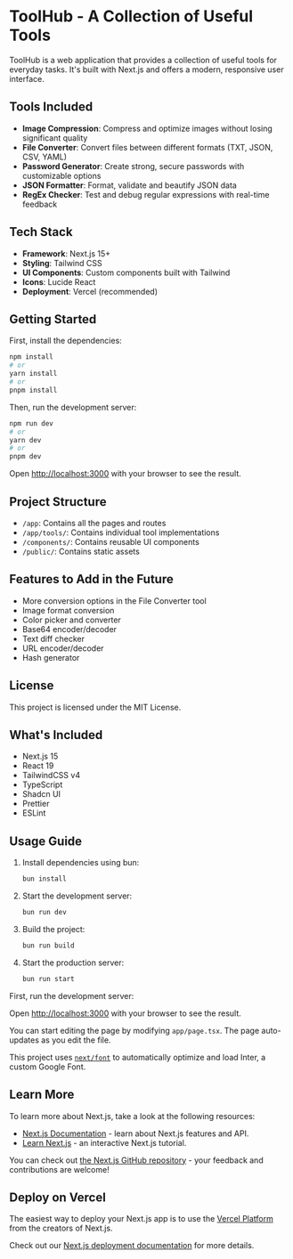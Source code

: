 # ToolHub - A Collection of Useful Tools

ToolHub is a web application that provides a collection of useful tools for everyday tasks. It's built with Next.js and offers a modern, responsive user interface.

## Tools Included

- **Image Compression**: Compress and optimize images without losing significant quality
- **File Converter**: Convert files between different formats (TXT, JSON, CSV, YAML)
- **Password Generator**: Create strong, secure passwords with customizable options
- **JSON Formatter**: Format, validate and beautify JSON data
- **RegEx Checker**: Test and debug regular expressions with real-time feedback

## Tech Stack

- **Framework**: Next.js 15+
- **Styling**: Tailwind CSS
- **UI Components**: Custom components built with Tailwind
- **Icons**: Lucide React
- **Deployment**: Vercel (recommended)

## Getting Started

First, install the dependencies:

```bash
npm install
# or
yarn install
# or
pnpm install
```

Then, run the development server:

```bash
npm run dev
# or
yarn dev
# or
pnpm dev
```

Open [http://localhost:3000](http://localhost:3000) with your browser to see the result.

## Project Structure

- `/app`: Contains all the pages and routes
- `/app/tools/`: Contains individual tool implementations
- `/components/`: Contains reusable UI components
- `/public/`: Contains static assets

## Features to Add in the Future

- More conversion options in the File Converter tool
- Image format conversion
- Color picker and converter
- Base64 encoder/decoder
- Text diff checker
- URL encoder/decoder
- Hash generator

## License

This project is licensed under the MIT License.

## What's Included

- Next.js 15
- React 19
- TailwindCSS v4
- TypeScript
- Shadcn UI
- Prettier
- ESLint

## Usage Guide

1. Install dependencies using bun:
   ```bash
   bun install
   ```
2. Start the development server:
   ```bash
   bun run dev
   ```
3. Build the project:
   ```bash
   bun run build
   ```
4. Start the production server:
   ```bash
   bun run start
   ```

First, run the development server:

Open [http://localhost:3000](http://localhost:3000) with your browser to see the result.

You can start editing the page by modifying `app/page.tsx`. The page auto-updates as you edit the file.

This project uses [`next/font`](https://nextjs.org/docs/basic-features/font-optimization) to automatically optimize and load Inter, a custom Google Font.

## Learn More

To learn more about Next.js, take a look at the following resources:

- [Next.js Documentation](https://nextjs.org/docs) - learn about Next.js features and API.
- [Learn Next.js](https://nextjs.org/learn) - an interactive Next.js tutorial.

You can check out [the Next.js GitHub repository](https://github.com/vercel/next.js/) - your feedback and contributions are welcome!

## Deploy on Vercel

The easiest way to deploy your Next.js app is to use the [Vercel Platform](https://vercel.com/new?utm_medium=default-template&filter=next.js&utm_source=create-next-app&utm_campaign=create-next-app-readme) from the creators of Next.js.

Check out our [Next.js deployment documentation](https://nextjs.org/docs/deployment) for more details.
